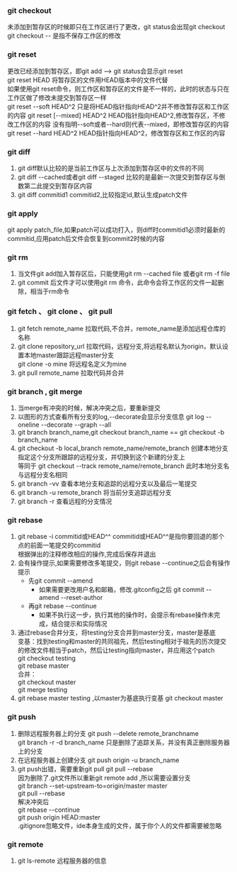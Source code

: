 ### git checkout 
 未添加到暂存区的时候即只在工作区进行了更改，git status会出现git checkout  
 git checkout -- <file> 是指不保存工作区的修改
 
### git reset
 更改已经添加到暂存区，即git add <file> --> git status会显示git reset  
 git reset HEAD <file>将暂存区的文件用HEAD版本中的文件代替  
 如果使用git reset命令，则工作区和暂存区的文件是不一样的，此时的状态与只在工作区做了修改未提交到暂存区一样  
 git reset --soft HEAD^2 只是将HEAD指针指向HEAD^2并不修改暂存区和工作区的内容
 git reset [--mixed] HEAD^2 HEAD指针指向HEAD^2,修改暂存区，不修改工作区的内容
 没有指明--soft或者--hard则代表--mixed，即修改暂存区的内容
 git reset --hard HEAD^2 HEAD指针指向HEAD^2，修改暂存区和工作区的内容
 
### git diff
 1. git diff默认比较的是当前工作区与上次添加到暂存区中的文件的不同
 2. git diff --cached或者git diff --staged 比较的是最新一次提交到暂存区与倒数第二此提交到暂存区内容
 3. git diff commitid1 commitid2,比较指定id,默认生成patch文件
 
### git apply 
 git apply patch_file,如果patch可以成功打入，则diff时commitid1必须时最新的commitid,应用patch后文件会恢复到commit2时候的内容
 
### git rm
 1. 当文件git add加入暂存区后，只能使用git rm --cached file 或者git rm -f file 
 2. git commit 后文件才可以使用git rm 命令，此命令会将工作区的文件一起删除，相当于rm命令
 
### git fetch 、 git clone 、 git pull
 1. git fetch remote_name 拉取代码,不合并，remote_name是添加远程仓库的名称
 2. git clone repository_url 拉取代码，远程分支,将远程名默认为origin，默认设置本地master跟踪远程master分支  
    git clone -o mine 将远程名定义为mine
 3. git pull remote_name 拉取代码并合并
 
### git branch , git merge
 1. 当merge有冲突的时候，解决冲突之后，要重新提交
 2. 以图形的方式查看所有分支的log,--decorate会显示分支信息 git log --oneline --decorate --graph --all
 3. git branch branch_name,git checkout branch_name == git checkout -b branch_name
 4. git checkout -b local_branch remote_name/remote_branch 创建本地分支指定这个分支所跟踪的远程分支，并切换到这个新建的分支上  
    等同于 git checkout --track remote_name/remote_branch 此时本地分支名与远程分支名相同
 5. git branch -vv 查看本地分支和追踪的远程分支以及最后一笔提交
 6. git branch -u remote_branch 将当前分支追踪远程分支
 7. git branch -r 查看远程的分支情况 
 
### git rebase
 1. git rebase -i commitid或HEAD^^ commitid或HEAD^^是指你要回退的那个点的前面一笔提交的commitid  
    根据弹出的注释修改相应的操作,完成后保存并退出
 2. 会有操作提示,如果需要修改多笔提交，则git rebase --continue之后会有操作提示
    - 先git commit --amend   
      - 如果需要更改用户名和邮箱，修改.gitconfig之后 git commit --amend --reset-author
    - 再git rebase --continue
      - 如果不执行这一步，执行其他的操作时，会提示有rebase操作未完成，结合提示和实际情况
 3. 通过rebase合并分支，将testing分支合并到master分支，master是基底  
    变基：找到testing和master的共同祖先，然后testing相对于祖先的历次提交的修改文件相当于patch，然后让testing指向master，并应用这个patch  
    git checkout testing   
    git rebase master  
    合并：  
    git checkout master  
    git merge testing   
 4. git rebase master testing ,以master为基底执行变基
    git checkout master
    

### git push 
 1. 删除远程服务器上的分支 git push --delete remote_branchname  
    git branch -r -d branch_name 只是删除了追踪关系，并没有真正删除服务器上的分支
 2. 在远程服务器上创建分支 git push origin -u branch_name
 3. git push出错，需要重新git pull
    git pull --rebase  
    因为删除了.git文件所以重新git remote add ,所以需要设置分支  
    git branch --set-upstream-to=origin/master master  
    git pull --rebase   
    解决冲突后  
    git rebase --continue  
    git push origin HEAD:master  
   .gitignore忽略文件，ide本身生成的文件，属于你个人的文件都需要被忽略  
    
### git remote
 1. git ls-remote 远程服务器的信息
